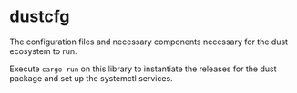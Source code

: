 # dustcfg
The configuration files and necessary components necessary for the dust ecosystem to run.

Execute ```cargo run``` on this library to instantiate the releases for the dust package and set up the systemctl services.
